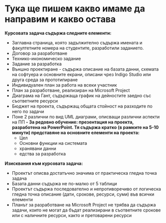 # Тука ще пишем какво имаме да направим и какво остава

**Курсовата задача съдържа следните елементи:**

- Заглавна страница, която задължително съдържа имената и факултетните номера на студентите, разработили заданието.
- Договор за разработване
- Технико-икономическо задание
- Задание за разработка
- Външно проектиране - съдържа описание на базата данни, схемата на софтуера и основните екрани, описани чрез Indigo Studio или друга среда за прототипиране
- Индивидуален план за работа на всеки участник
- План за разработване, реализиран на Microsoft Project
- Диаграма на Гант, съдържаща график на дейностите заедно със съответните ресурси
- Бюджет на проекта, съдържащ общата стойност на разходите по него по задачи
- Поне 2 различни по вид UML диаграми, описващи различни аспекти на ПП
**- За редовно обучение: презентация на проекта, разработена на PowerPoint. Тя съдържа кратко (в рамките на 5-10 минути) представяне на основните елементи на проекта:**
  - Цел
  - Основни функции на системата
  - хранявани данни
  - едства за разработка

**Изисквания към курсовата задача:**

- Проектът описва достатъчно значима от практическа гледна точка задача
- Базата данни съдържа не по-малко от 5 таблици
- Проектът съдържа последователно и непротиворечиво от логическа гледна точка описание (дати, срокове, ресурси, суми) във всички елементи
- Планът за разработване на Microsoft Project не трябва да съдържа задачи, които не могат да бъдат реализирани в съответните срокове или с наличните ресурси, както и претоварени ресурси
